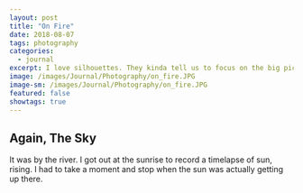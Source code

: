 ```yaml
---
layout: post
title: "On Fire"
date: 2018-08-07
tags: photography
categories:
  - journal
excerpt: I love silhouettes. They kinda tell us to focus on the big picture. Now it's better when it's combined with a burning sky.
image: /images/Journal/Photography/on_fire.JPG
image-sm: /images/Journal/Photography/on_fire.JPG
featured: false
showtags: true
---
```


## Again, The Sky

It was by the river. I got out at the sunrise to record a timelapse of sun, rising. I had to take a moment and stop when the sun was actually getting up there.